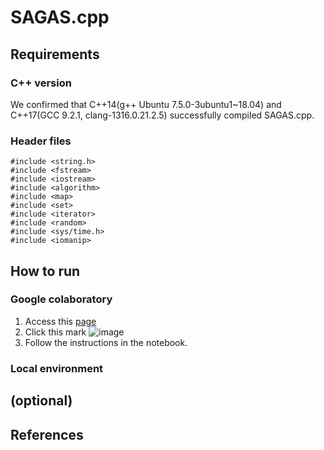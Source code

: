 SAGAS.cpp
========

## Requirements
### C++ version
We confirmed that C++14(g++ Ubuntu 7.5.0-3ubuntu1~18.04) and C++17(GCC 9.2.1, clang-1316.0.21.2.5) successfully compiled SAGAS.cpp.

### Header files
  
```
#include <string.h>
#include <fstream>
#include <iostream>
#include <algorithm>
#include <map>
#include <set>
#include <iterator>
#include <random> 
#include <sys/time.h>
#include <iomanip>
```

## How to run

### Google colaboratory

1. Access this [page](https://github.com/bioinfo-tsukuba/SAGAS/blob/main/SAGASforGithub.ipynb)
2. Click this mark ![image](https://user-images.githubusercontent.com/85389241/197718364-964a205d-cfbe-40e9-a83e-b81336989fe9.png)
3. Follow the instructions in the notebook.


### Local environment



## (optional)

## References
